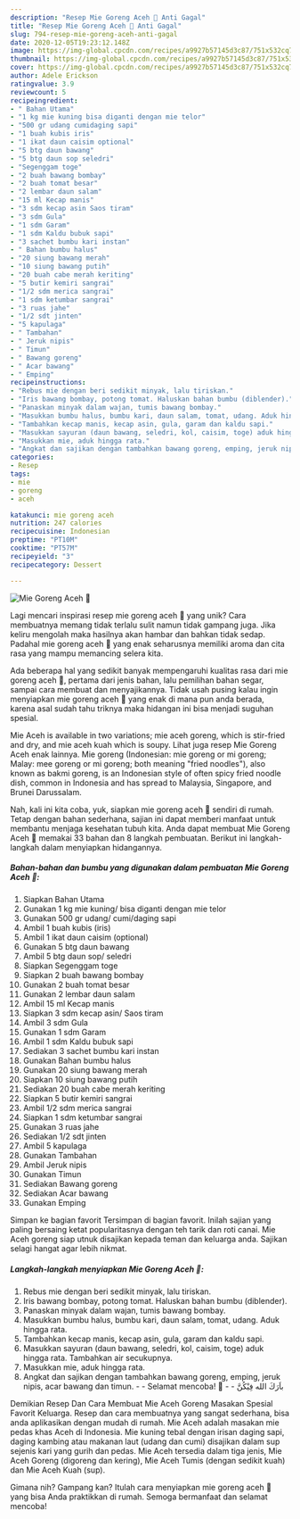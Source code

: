 ```yaml
---
description: "Resep Mie Goreng Aceh 🍝 Anti Gagal"
title: "Resep Mie Goreng Aceh 🍝 Anti Gagal"
slug: 794-resep-mie-goreng-aceh-anti-gagal
date: 2020-12-05T19:23:12.148Z
image: https://img-global.cpcdn.com/recipes/a9927b57145d3c87/751x532cq70/mie-goreng-aceh-🍝-foto-resep-utama.jpg
thumbnail: https://img-global.cpcdn.com/recipes/a9927b57145d3c87/751x532cq70/mie-goreng-aceh-🍝-foto-resep-utama.jpg
cover: https://img-global.cpcdn.com/recipes/a9927b57145d3c87/751x532cq70/mie-goreng-aceh-🍝-foto-resep-utama.jpg
author: Adele Erickson
ratingvalue: 3.9
reviewcount: 5
recipeingredient:
- " Bahan Utama"
- "1 kg mie kuning bisa diganti dengan mie telor"
- "500 gr udang cumidaging sapi"
- "1 buah kubis iris"
- "1 ikat daun caisim optional"
- "5 btg daun bawang"
- "5 btg daun sop seledri"
- "Segenggam toge"
- "2 buah bawang bombay"
- "2 buah tomat besar"
- "2 lembar daun salam"
- "15 ml Kecap manis"
- "3 sdm kecap asin Saos tiram"
- "3 sdm Gula"
- "1 sdm Garam"
- "1 sdm Kaldu bubuk sapi"
- "3 sachet bumbu kari instan"
- " Bahan bumbu halus"
- "20 siung bawang merah"
- "10 siung bawang putih"
- "20 buah cabe merah keriting"
- "5 butir kemiri sangrai"
- "1/2 sdm merica sangrai"
- "1 sdm ketumbar sangrai"
- "3 ruas jahe"
- "1/2 sdt jinten"
- "5 kapulaga"
- " Tambahan"
- " Jeruk nipis"
- " Timun"
- " Bawang goreng"
- " Acar bawang"
- " Emping"
recipeinstructions:
- "Rebus mie dengan beri sedikit minyak, lalu tiriskan."
- "Iris bawang bombay, potong tomat. Haluskan bahan bumbu (diblender)."
- "Panaskan minyak dalam wajan, tumis bawang bombay."
- "Masukkan bumbu halus, bumbu kari, daun salam, tomat, udang. Aduk hingga rata."
- "Tambahkan kecap manis, kecap asin, gula, garam dan kaldu sapi."
- "Masukkan sayuran (daun bawang, seledri, kol, caisim, toge) aduk hingga rata. Tambahkan air secukupnya."
- "Masukkan mie, aduk hingga rata."
- "Angkat dan sajikan dengan tambahkan bawang goreng, emping, jeruk nipis, acar bawang dan timun.   Selamat mencoba! 🤝  باَرَكَ الله فِيْكُنَّ"
categories:
- Resep
tags:
- mie
- goreng
- aceh

katakunci: mie goreng aceh 
nutrition: 247 calories
recipecuisine: Indonesian
preptime: "PT10M"
cooktime: "PT57M"
recipeyield: "3"
recipecategory: Dessert

---
```



![Mie Goreng Aceh 🍝](https://img-global.cpcdn.com/recipes/a9927b57145d3c87/751x532cq70/mie-goreng-aceh-🍝-foto-resep-utama.jpg)

Lagi mencari inspirasi resep mie goreng aceh 🍝 yang unik? Cara membuatnya memang tidak terlalu sulit namun tidak gampang juga. Jika keliru mengolah maka hasilnya akan hambar dan bahkan tidak sedap. Padahal mie goreng aceh 🍝 yang enak seharusnya memiliki aroma dan cita rasa yang mampu memancing selera kita.

Ada beberapa hal yang sedikit banyak mempengaruhi kualitas rasa dari mie goreng aceh 🍝, pertama dari jenis bahan, lalu pemilihan bahan segar, sampai cara membuat dan menyajikannya. Tidak usah pusing kalau ingin menyiapkan mie goreng aceh 🍝 yang enak di mana pun anda berada, karena asal sudah tahu triknya maka hidangan ini bisa menjadi suguhan spesial.

Mie Aceh is available in two variations; mie aceh goreng, which is stir-fried and dry, and mie aceh kuah which is soupy. Lihat juga resep Mie Goreng Aceh enak lainnya. Mie goreng (Indonesian: mie goreng or mi goreng; Malay: mee goreng or mi goreng; both meaning &#34;fried noodles&#34;), also known as bakmi goreng, is an Indonesian style of often spicy fried noodle dish, common in Indonesia and has spread to Malaysia, Singapore, and Brunei Darussalam.


Nah, kali ini kita coba, yuk, siapkan mie goreng aceh 🍝 sendiri di rumah. Tetap dengan bahan sederhana, sajian ini dapat memberi manfaat untuk membantu menjaga kesehatan tubuh kita. Anda dapat membuat Mie Goreng Aceh 🍝 memakai 33 bahan dan 8 langkah pembuatan. Berikut ini langkah-langkah dalam menyiapkan hidangannya.

<!--inarticleads1-->

##### Bahan-bahan dan bumbu yang digunakan dalam pembuatan Mie Goreng Aceh 🍝:

1. Siapkan  Bahan Utama
1. Gunakan 1 kg mie kuning/ bisa diganti dengan mie telor
1. Gunakan 500 gr udang/ cumi/daging sapi
1. Ambil 1 buah kubis (iris)
1. Ambil 1 ikat daun caisim (optional)
1. Gunakan 5 btg daun bawang
1. Ambil 5 btg daun sop/ seledri
1. Siapkan Segenggam toge
1. Siapkan 2 buah bawang bombay
1. Gunakan 2 buah tomat besar
1. Gunakan 2 lembar daun salam
1. Ambil 15 ml Kecap manis
1. Siapkan 3 sdm kecap asin/ Saos tiram
1. Ambil 3 sdm Gula
1. Gunakan 1 sdm Garam
1. Ambil 1 sdm Kaldu bubuk sapi
1. Sediakan 3 sachet bumbu kari instan
1. Gunakan  Bahan bumbu halus
1. Gunakan 20 siung bawang merah
1. Siapkan 10 siung bawang putih
1. Sediakan 20 buah cabe merah keriting
1. Siapkan 5 butir kemiri sangrai
1. Ambil 1/2 sdm merica sangrai
1. Siapkan 1 sdm ketumbar sangrai
1. Gunakan 3 ruas jahe
1. Sediakan 1/2 sdt jinten
1. Ambil 5 kapulaga
1. Gunakan  Tambahan
1. Ambil  Jeruk nipis
1. Gunakan  Timun
1. Sediakan  Bawang goreng
1. Sediakan  Acar bawang
1. Gunakan  Emping


Simpan ke bagian favorit Tersimpan di bagian favorit. Inilah sajian yang paling bersaing ketat popularitasnya dengan teh tarik dan roti canai. Mie Aceh goreng siap utnuk disajikan kepada teman dan keluarga anda. Sajikan selagi hangat agar lebih nikmat. 

<!--inarticleads2-->

##### Langkah-langkah menyiapkan Mie Goreng Aceh 🍝:

1. Rebus mie dengan beri sedikit minyak, lalu tiriskan.
1. Iris bawang bombay, potong tomat. Haluskan bahan bumbu (diblender).
1. Panaskan minyak dalam wajan, tumis bawang bombay.
1. Masukkan bumbu halus, bumbu kari, daun salam, tomat, udang. Aduk hingga rata.
1. Tambahkan kecap manis, kecap asin, gula, garam dan kaldu sapi.
1. Masukkan sayuran (daun bawang, seledri, kol, caisim, toge) aduk hingga rata. Tambahkan air secukupnya.
1. Masukkan mie, aduk hingga rata.
1. Angkat dan sajikan dengan tambahkan bawang goreng, emping, jeruk nipis, acar bawang dan timun. -   - Selamat mencoba! 🤝 -  - باَرَكَ الله فِيْكُنَّ


Demikian Resep Dan Cara Membuat Mie Aceh Goreng Masakan Spesial Favorit Keluarga. Resep dan cara membuatnya yang sangat sederhana, bisa anda aplikasikan dengan mudah di rumah. Mie Aceh adalah masakan mie pedas khas Aceh di Indonesia. Mie kuning tebal dengan irisan daging sapi, daging kambing atau makanan laut (udang dan cumi) disajikan dalam sup sejenis kari yang gurih dan pedas. Mie Aceh tersedia dalam tiga jenis, Mie Aceh Goreng (digoreng dan kering), Mie Aceh Tumis (dengan sedikit kuah) dan Mie Aceh Kuah (sup). 

Gimana nih? Gampang kan? Itulah cara menyiapkan mie goreng aceh 🍝 yang bisa Anda praktikkan di rumah. Semoga bermanfaat dan selamat mencoba!
